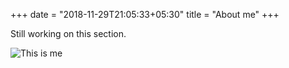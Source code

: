 +++
date = "2018-11-29T21:05:33+05:30"
title = "About me"
+++

Still working on this section.



![This is me][1]



[1]: /img/profile.jpg
